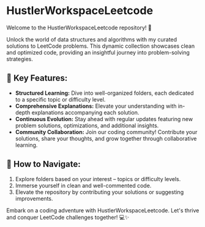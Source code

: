 # HustlerWorkspaceLeetcode

Welcome to the HustlerWorkspaceLeetcode repository! 🚀

Unlock the world of data structures and algorithms with my curated solutions to LeetCode problems. This dynamic collection showcases clean and optimized code, providing an insightful journey into problem-solving strategies.

## 🌟 Key Features:
- **Structured Learning:** Dive into well-organized folders, each dedicated to a specific topic or difficulty level.
- **Comprehensive Explanations:** Elevate your understanding with in-depth explanations accompanying each solution.
- **Continuous Evolution:** Stay ahead with regular updates featuring new problem solutions, optimizations, and additional insights.
- **Community Collaboration:** Join our coding community! Contribute your solutions, share your thoughts, and grow together through collaborative learning.

## 🚀 How to Navigate:
1. Explore folders based on your interest – topics or difficulty levels.
2. Immerse yourself in clean and well-commented code.
3. Elevate the repository by contributing your solutions or suggesting improvements.

Embark on a coding adventure with HustlerWorkspaceLeetcode. Let's thrive and conquer LeetCode challenges together! 💻✨

